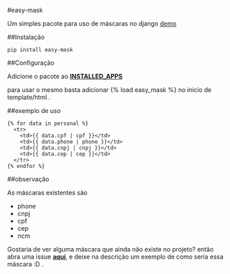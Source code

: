 #easy-mask

Um simples pacote para uso de máscaras no django [demo]

##Instalação

    pip install easy-mask
    
    
##Configuração

Adicione o pacote ao [__INSTALLED_APPS__](https://docs.djangoproject.com/en/1.9/ref/settings/#installed-apps)

para usar o mesmo basta adicionar {% load easy_mask %} no inicio de template/html .

##exemplo de uso

    {% for data in personal %}
      <tr>
        <td>{{ data.cpf | cpf }}</td>
        <td>{{ data.phone | phone }}</td>
        <td>{{ data.cnpj | cnpj }}</td>
        <td>{{ data.cep | cep }}</td>
      </tr>
    {% endfor %}

##observação

As máscaras existentes são

- phone
- cnpj
- cpf
- cep
- ncm

Gostaria de ver alguma máscara que ainda não existe no projeto? então abra uma issue __[aqui]__, e deixe na descrição um exemplo de como seria essa máscara :D .

[aqui]:https://github.com/dhelbegor/easy-mask/issues
[demo]:https://easy-mask.herokuapp.com
